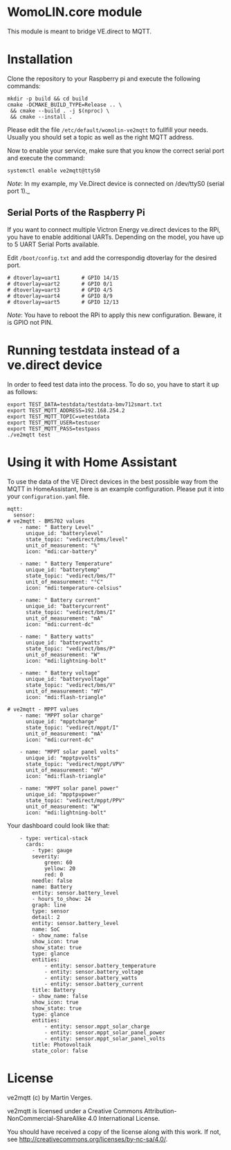 # WomoLIN.core module 

This module is meant to bridge VE.direct to MQTT.

# Installation

Clone the repository to your Raspberry pi and execute the following commands:

```
mkdir -p build && cd build
cmake -DCMAKE_BUILD_TYPE=Release .. \
 && cmake --build . -j $(nproc) \
 && cmake --install .
```

Please edit the file `/etc/default/womolin-ve2mqtt` to fullfill your needs.
Usually you should set a topic as well as the right MQTT address.

Now to enable your service, make sure that you know the correct serial port and execute the command:

```
systemctl enable ve2mqtt@ttyS0
```
_Note_: In my example, my Ve.Direct device is connected on /dev/ttyS0 (serial port 1)._

## Serial Ports of the Raspberry Pi

If you want to connect multiple Victron Energy ve.direct devices to the RPi, you have to enable additional UARTs.
Depending on the model, you have up to 5 UART Serial Ports available. 

Edit `/boot/config.txt` and add the correspondig dtoverlay for the desired port. 
```
# dtoverlay=uart1       # GPIO 14/15
# dtoverlay=uart2       # GPIO 0/1
# dtoverlay=uart3       # GPIO 4/5
# dtoverlay=uart4       # GPIO 8/9
# dtoverlay=uart5       # GPIO 12/13
``` 
_Note_: You have to reboot the RPi to apply this new configuration. Beware, it is GPIO not PIN.


# Running testdata instead of a ve.direct device

In order to feed test data into the process.
To do so, you have to start it up as follows:

```
export TEST_DATA=testdata/testdata-bmv712smart.txt
export TEST_MQTT_ADDRESS=192.168.254.2
export TEST_MQTT_TOPIC=vetestdata
export TEST_MQTT_USER=testuser
export TEST_MQTT_PASS=testpass
./ve2mqtt test
```

# Using it with Home Assistant

To use the data of the VE Direct devices in the best possible way from the MQTT in HomeAssistant, here is an example configuration.
Please put it into your `configuration.yaml` file.

```
mqtt:
  sensor:
# ve2mqtt - BMS702 values
    - name: " Battery Level"
      unique_id: "batterylevel"
      state_topic: "vedirect/bms/level"
      unit_of_measurement: "%"
      icon: "mdi:car-battery"

    - name: " Battery Temperature"
      unique_id: "batterytemp"
      state_topic: "vedirect/bms/T"
      unit_of_measurement: "°C"
      icon: "mdi:temperature-celsius"

    - name: " Battery current"
      unique_id: "batterycurrent"
      state_topic: "vedirect/bms/I"
      unit_of_measurement: "mA"
      icon: "mdi:current-dc"

    - name: " Battery watts"
      unique_id: "batterywatts"
      state_topic: "vedirect/bms/P"
      unit_of_measurement: "W"
      icon: "mdi:lightning-bolt"

    - name: " Battery voltage"
      unique_id: "batteryvoltage"
      state_topic: "vedirect/bms/V"
      unit_of_measurement: "mV"
      icon: "mdi:flash-triangle"

# ve2mqtt - MPPT values
    - name: "MPPT solar charge"
      unique_id: "mpptcharge"
      state_topic: "vedirect/mppt/I"
      unit_of_measurement: "mA"
      icon: "mdi:current-dc"

    - name: "MPPT solar panel volts"
      unique_id: "mpptpvvolts"
      state_topic: "vedirect/mppt/VPV"
      unit_of_measurement: "mV"
      icon: "mdi:flash-triangle"

    - name: "MPPT solar panel power"
      unique_id: "mpptpvpower"
      state_topic: "vedirect/mppt/PPV"
      unit_of_measurement: "W"
      icon: "mdi:lightning-bolt"

```

Your dashboard could look like that:

```
    - type: vertical-stack
      cards:
        - type: gauge
        severity:
            green: 60
            yellow: 20
            red: 0
        needle: false
        name: Battery
        entity: sensor.battery_level
        - hours_to_show: 24
        graph: line
        type: sensor
        detail: 2
        entity: sensor.battery_level
        name: SoC
        - show_name: false
        show_icon: true
        show_state: true
        type: glance
        entities:
            - entity: sensor.battery_temperature
            - entity: sensor.battery_voltage
            - entity: sensor.battery_watts
            - entity: sensor.battery_current
        title: Battery
        - show_name: false
        show_icon: true
        show_state: true
        type: glance
        entities:
            - entity: sensor.mppt_solar_charge
            - entity: sensor.mppt_solar_panel_power
            - entity: sensor.mppt_solar_panel_volts
        title: Photovoltaik
        state_color: false
```

# License

ve2mqtt (c) by Martin Verges.

ve2mqtt is licensed under a Creative Commons Attribution-NonCommercial-ShareAlike 4.0 International License.

You should have received a copy of the license along with this work.
If not, see <http://creativecommons.org/licenses/by-nc-sa/4.0/>.

